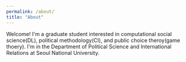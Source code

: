 ```yaml
---
permalink: /about/
title: "About"
---
```


Welcome! I'm a graduate student interested in computational social science(DL), political methodology(CI), and public choice theroy(game thoery). I'm in the Department of Political Science and International Relations at Seoul National University.
